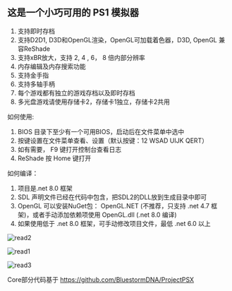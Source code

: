 <h2>这是一个小巧可用的 PS1 模拟器</h2>

1. 支持即时存档
2. 支持D2D1, D3D和OpenGL渲染，OpenGL可加载着色器，D3D, OpenGL 兼容ReShade
3. 支持xBR放大，支持 2, 4 , 6， 8 倍内部分辨率
4. 内存编辑及内存搜索功能
5. 支持金手指
6. 支持多轴手柄
7. 每个游戏都有独立的游戏存档以及即时存档
8. 多光盘游戏请使用存储卡2，存储卡1独立，存储卡2共用



如何使用:

1. BIOS 目录下至少有一个可用BIOS，启动后在文件菜单中选中
2. 按键设置在文件菜单查看、设置（默认按键：12 WSAD UIJK QERT）
3. 如有需要， F9 键打开控制台查看日志
4. ReShade 按 Home 键打开

如何编译：

1. 项目是.net 8.0 框架
2. SDL 声明文件已经在代码中包含，把SDL2的DLL放到生成目录中即可
3. OpenGL 可以安装NuGet包： OpenGL.NET (不推荐，只支持 .net 4.7 框架)，或者手动添加依赖项使用 OpenGL.dll (.net 8.0 编译)
4. 如果使用低于 .net 8.0 框架，可手动修改项目文件，最低 .net 6.0 以上

![read2](https://github.com/user-attachments/assets/4e3209e6-04a3-4aab-9072-eb3514d3e381)

![read1](https://github.com/user-attachments/assets/1688f0ec-bd7b-441d-a818-0c06b4e235c4)

![read3](https://github.com/user-attachments/assets/fc688b7c-5852-4213-a58b-e4bd56ab459d)


Core部分代码基于 https://github.com/BluestormDNA/ProjectPSX
